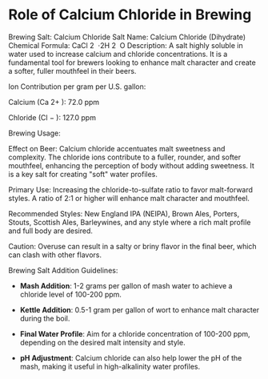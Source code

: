 # Role of Calcium Chloride in Brewing

Brewing Salt: Calcium Chloride
Salt Name: Calcium Chloride (Dihydrate)
Chemical Formula: CaCl
2
​
 ⋅2H
2
​
 O
Description: A salt highly soluble in water used to increase calcium and chloride concentrations. It is a fundamental tool for brewers looking to enhance malt character and create a softer, fuller mouthfeel in their beers.

Ion Contribution per gram per U.S. gallon:

Calcium (Ca
2+
 ): 72.0 ppm

Chloride (Cl
−
 ): 127.0 ppm

Brewing Usage:

Effect on Beer: Calcium chloride accentuates malt sweetness and complexity. The chloride ions contribute to a fuller, rounder, and softer mouthfeel, enhancing the perception of body without adding sweetness. It is a key salt for creating "soft" water profiles.

Primary Use: Increasing the chloride-to-sulfate ratio to favor malt-forward styles. A ratio of 2:1 or higher will enhance malt character and mouthfeel.

Recommended Styles: New England IPA (NEIPA), Brown Ales, Porters, Stouts, Scottish Ales, Barleywines, and any style where a rich malt profile and full body are desired.

Caution: Overuse can result in a salty or briny flavor in the final beer, which can clash with other flavors.

Brewing Salt Addition Guidelines:

- **Mash Addition**: 1-2 grams per gallon of mash water to achieve a chloride level of 100-200 ppm.

- **Kettle Addition**: 0.5-1 gram per gallon of wort to enhance malt character during the boil.

- **Final Water Profile**: Aim for a chloride concentration of 100-200 ppm, depending on the desired malt intensity and style.

- **pH Adjustment**: Calcium chloride can also help lower the pH of the mash, making it useful in high-alkalinity water profiles.
